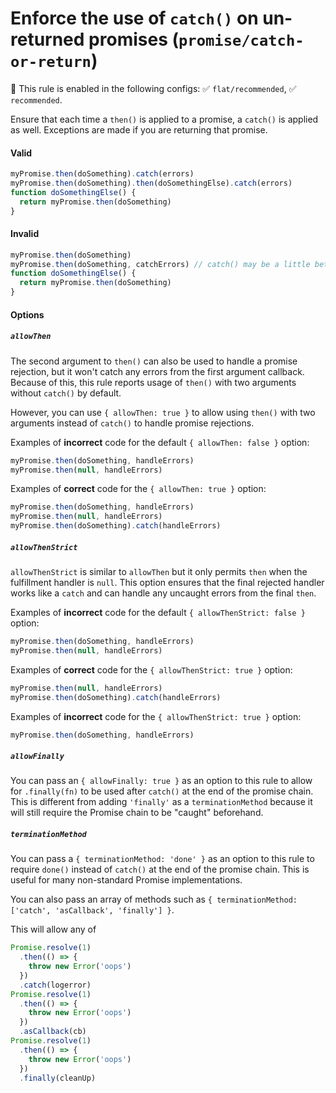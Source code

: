 # Enforce the use of `catch()` on un-returned promises (`promise/catch-or-return`)

💼 This rule is enabled in the following configs: ✅ `flat/recommended`, ✅
`recommended`.

<!-- end auto-generated rule header -->

Ensure that each time a `then()` is applied to a promise, a `catch()` is applied
as well. Exceptions are made if you are returning that promise.

#### Valid

```js
myPromise.then(doSomething).catch(errors)
myPromise.then(doSomething).then(doSomethingElse).catch(errors)
function doSomethingElse() {
  return myPromise.then(doSomething)
}
```

#### Invalid

```js
myPromise.then(doSomething)
myPromise.then(doSomething, catchErrors) // catch() may be a little better
function doSomethingElse() {
  return myPromise.then(doSomething)
}
```

#### Options

##### `allowThen`

The second argument to `then()` can also be used to handle a promise rejection,
but it won't catch any errors from the first argument callback. Because of this,
this rule reports usage of `then()` with two arguments without `catch()` by
default.

However, you can use `{ allowThen: true }` to allow using `then()` with two
arguments instead of `catch()` to handle promise rejections.

Examples of **incorrect** code for the default `{ allowThen: false }` option:

```js
myPromise.then(doSomething, handleErrors)
myPromise.then(null, handleErrors)
```

Examples of **correct** code for the `{ allowThen: true }` option:

```js
myPromise.then(doSomething, handleErrors)
myPromise.then(null, handleErrors)
myPromise.then(doSomething).catch(handleErrors)
```

##### `allowThenStrict`

`allowThenStrict` is similar to `allowThen` but it only permits `then` when the
fulfillment handler is `null`. This option ensures that the final rejected
handler works like a `catch` and can handle any uncaught errors from the final
`then`.

Examples of **incorrect** code for the default `{ allowThenStrict: false }`
option:

```js
myPromise.then(doSomething, handleErrors)
myPromise.then(null, handleErrors)
```

Examples of **correct** code for the `{ allowThenStrict: true }` option:

```js
myPromise.then(null, handleErrors)
myPromise.then(doSomething).catch(handleErrors)
```

Examples of **incorrect** code for the `{ allowThenStrict: true }` option:

```js
myPromise.then(doSomething, handleErrors)
```

##### `allowFinally`

You can pass an `{ allowFinally: true }` as an option to this rule to allow for
`.finally(fn)` to be used after `catch()` at the end of the promise chain. This
is different from adding `'finally'` as a `terminationMethod` because it will
still require the Promise chain to be "caught" beforehand.

##### `terminationMethod`

You can pass a `{ terminationMethod: 'done' }` as an option to this rule to
require `done()` instead of `catch()` at the end of the promise chain. This is
useful for many non-standard Promise implementations.

You can also pass an array of methods such as
`{ terminationMethod: ['catch', 'asCallback', 'finally'] }`.

This will allow any of

```js
Promise.resolve(1)
  .then(() => {
    throw new Error('oops')
  })
  .catch(logerror)
Promise.resolve(1)
  .then(() => {
    throw new Error('oops')
  })
  .asCallback(cb)
Promise.resolve(1)
  .then(() => {
    throw new Error('oops')
  })
  .finally(cleanUp)
```
